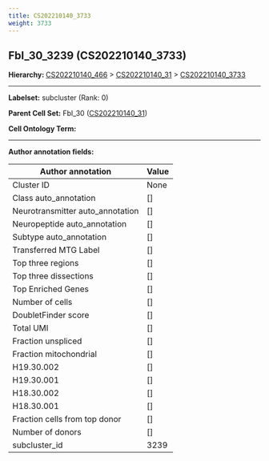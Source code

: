 ```yaml
---
title: CS202210140_3733
weight: 3733
---
```

## Fbl_30_3239 (CS202210140_3733)
<b>Hierarchy: </b>
[CS202210140_466](cell_sets/CS202210140_466.md) >
[CS202210140_31](cell_sets/CS202210140_31.md) >
[CS202210140_3733](cell_sets/CS202210140_3733.md)

---


**Labelset:** subcluster (Rank: 0)

**Parent Cell Set:** Fbl_30 ([CS202210140_31](cell_sets/CS202210140_31.md))



**Cell Ontology Term:** 

[MARKER GENES.]: #


---

[TRANSFERRED ANNOTATIONS.]: #


[AUTHOR ANNOTATION FIELDS.]: #


**Author annotation fields:**

| Author annotation | Value |
|-------------------|-------|
|Cluster ID|None|
|Class auto_annotation|[]|
|Neurotransmitter auto_annotation|[]|
|Neuropeptide auto_annotation|[]|
|Subtype auto_annotation|[]|
|Transferred MTG Label|[]|
|Top three regions|[]|
|Top three dissections|[]|
|Top Enriched Genes|[]|
|Number of cells|[]|
|DoubletFinder score|[]|
|Total UMI|[]|
|Fraction unspliced|[]|
|Fraction mitochondrial|[]|
|H19.30.002|[]|
|H19.30.001|[]|
|H18.30.002|[]|
|H18.30.001|[]|
|Fraction cells from top donor|[]|
|Number of donors|[]|
|subcluster_id|3239|

